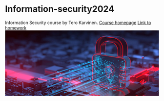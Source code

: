 # Information-security2024
Information Security course by Tero Karvinen.
[Course homepage](https://terokarvinen.com/information-security/)
[Link to homework](https://app.terokarvinen.com/)
![Virtualbox installer](./photos/gtn_mitm_top-10-threats_hero.jpg)

